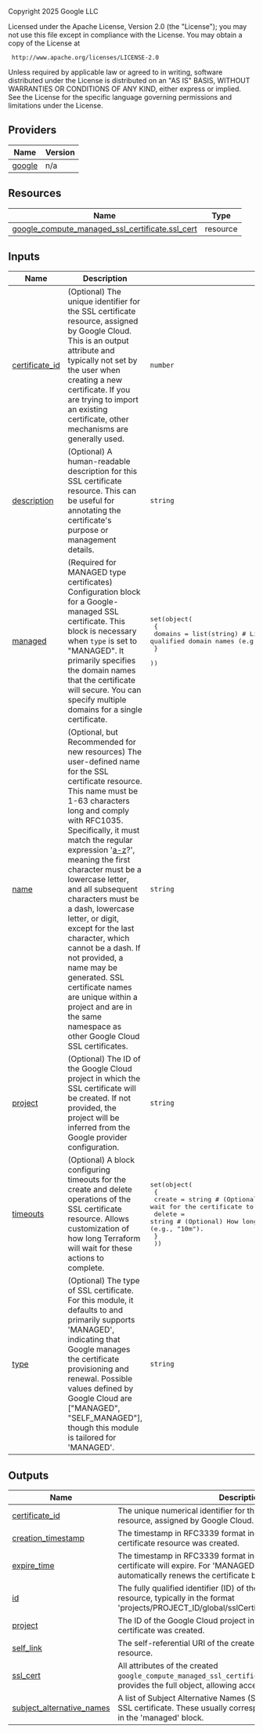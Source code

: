 Copyright 2025 Google LLC

Licensed under the Apache License, Version 2.0 (the "License");
you may not use this file except in compliance with the License.
You may obtain a copy of the License at

     http://www.apache.org/licenses/LICENSE-2.0

Unless required by applicable law or agreed to in writing, software
distributed under the License is distributed on an "AS IS" BASIS,
WITHOUT WARRANTIES OR CONDITIONS OF ANY KIND, either express or implied.
See the License for the specific language governing permissions and
limitations under the License.

## Providers

| Name | Version |
|------|---------|
| <a name="provider_google"></a> [google](#provider\_google) | n/a |

## Resources

| Name | Type |
|------|------|
| [google_compute_managed_ssl_certificate.ssl_cert](https://registry.terraform.io/providers/hashicorp/google/latest/docs/resources/compute_managed_ssl_certificate) | resource |

## Inputs

| Name | Description | Type | Default | Required |
|------|-------------|------|---------|:--------:|
| <a name="input_certificate_id"></a> [certificate\_id](#input\_certificate\_id) | (Optional) The unique identifier for the SSL certificate resource, assigned by Google Cloud. This is an output attribute and typically not set by the user when creating a new certificate. If you are trying to import an existing certificate, other mechanisms are generally used. | `number` | `null` | no |
| <a name="input_description"></a> [description](#input\_description) | (Optional) A human-readable description for this SSL certificate resource. This can be useful for annotating the certificate's purpose or management details. | `string` | `null` | no |
| <a name="input_managed"></a> [managed](#input\_managed) | (Required for MANAGED type certificates) Configuration block for a Google-managed SSL certificate. This block is necessary when `type` is set to "MANAGED". It primarily specifies the domain names that the certificate will secure. You can specify multiple domains for a single certificate. | <pre>set(object(<br>    {<br>      domains = list(string) # List of fully qualified domain names (e.g., ['example.com', 'www.example.com']).<br>    }<br>  ))</pre> | `[]` | no |
| <a name="input_name"></a> [name](#input\_name) | (Optional, but Recommended for new resources) The user-defined name for the SSL certificate resource. This name must be 1-63 characters long and comply with RFC1035. Specifically, it must match the regular expression '[a-z]([-a-z0-9]*[a-z0-9])?', meaning the first character must be a lowercase letter, and all subsequent characters must be a dash, lowercase letter, or digit, except for the last character, which cannot be a dash. If not provided, a name may be generated. SSL certificate names are unique within a project and are in the same namespace as other Google Cloud SSL certificates. | `string` | `null` | no |
| <a name="input_project"></a> [project](#input\_project) | (Optional) The ID of the Google Cloud project in which the SSL certificate will be created. If not provided, the project will be inferred from the Google provider configuration. | `string` | `null` | no |
| <a name="input_timeouts"></a> [timeouts](#input\_timeouts) | (Optional) A block configuring timeouts for the create and delete operations of the SSL certificate resource. Allows customization of how long Terraform will wait for these actions to complete. | <pre>set(object(<br>    {<br>      create = string # (Optional) How long to wait for the certificate to be created (e.g., "30m").<br>      delete = string # (Optional) How long to wait for the certificate to be deleted (e.g., "10m").<br>    }<br>  ))</pre> | `[]` | no |
| <a name="input_type"></a> [type](#input\_type) | (Optional) The type of SSL certificate. For this module, it defaults to and primarily supports 'MANAGED', indicating that Google manages the certificate provisioning and renewal. Possible values defined by Google Cloud are ["MANAGED", "SELF\_MANAGED"], though this module is tailored for 'MANAGED'. | `string` | `"MANAGED"` | no |

## Outputs

| Name | Description |
|------|-------------|
| <a name="output_certificate_id"></a> [certificate\_id](#output\_certificate\_id) | The unique numerical identifier for the managed SSL certificate resource, assigned by Google Cloud. |
| <a name="output_creation_timestamp"></a> [creation\_timestamp](#output\_creation\_timestamp) | The timestamp in RFC3339 format indicating when this SSL certificate resource was created. |
| <a name="output_expire_time"></a> [expire\_time](#output\_expire\_time) | The timestamp in RFC3339 format indicating when this SSL certificate will expire. For 'MANAGED' type certificates, Google automatically renews the certificate before this time. |
| <a name="output_id"></a> [id](#output\_id) | The fully qualified identifier (ID) of the managed SSL certificate resource, typically in the format 'projects/PROJECT\_ID/global/sslCertificates/CERTIFICATE\_NAME'. |
| <a name="output_project"></a> [project](#output\_project) | The ID of the Google Cloud project in which the managed SSL certificate was created. |
| <a name="output_self_link"></a> [self\_link](#output\_self\_link) | The self-referential URI of the created managed SSL certificate resource. |
| <a name="output_ssl_cert"></a> [ssl\_cert](#output\_ssl\_cert) | All attributes of the created `google_compute_managed_ssl_certificate` resource. This output provides the full object, allowing access to any of its properties. |
| <a name="output_subject_alternative_names"></a> [subject\_alternative\_names](#output\_subject\_alternative\_names) | A list of Subject Alternative Names (SANs) that are secured by this SSL certificate. These usually correspond to the domains provided in the 'managed' block. |